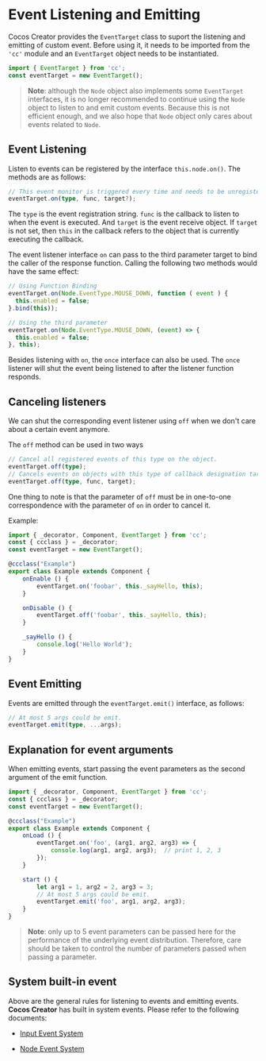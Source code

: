 # Event Listening and Emitting

Cocos Creator provides the `EventTarget` class to suport the listening and emitting of custom event. Before using it, it needs to be imported from the `'cc'` module and an `EventTarget` object needs to be instantiated.
```ts
import { EventTarget } from 'cc';
const eventTarget = new EventTarget();
```

> __Note__: although the `Node` object also implements some `EventTarget` interfaces, it is no longer recommended to continue using the `Node` object to listen to and emit custom events. Because this is not efficient enough, and we also hope that `Node` object only cares about events related to `Node`.

## Event Listening

Listen to events can be registered by the interface `this.node.on()`. The methods are as follows:

```ts
// This event monitor is triggered every time and needs to be unregistered manually.
eventTarget.on(type, func, target?);
```

The `type` is the event registration string. `func` is the callback to listen to when the event is executed. And `target` is the event receive object. If `target` is not set, then `this` in the callback refers to the object that is currently executing the callback.

The event listener interface `on` can pass to the third parameter target to bind the caller of the response function. Calling the following two methods would have the same effect:

```ts
// Using Function Binding
eventTarget.on(Node.EventType.MOUSE_DOWN, function ( event ) {
  this.enabled = false;
}.bind(this));

// Using the third parameter
eventTarget.on(Node.EventType.MOUSE_DOWN, (event) => {
  this.enabled = false;
}, this);
```

Besides listening with `on`, the `once` interface can also be used. The `once` listener will shut the event being listened to after the listener function responds.

## Canceling listeners

We can shut the corresponding event listener using `off` when we don't care about a certain event anymore.

The `off` method can be used in two ways

```ts
// Cancel all registered events of this type on the object.
eventTarget.off(type);
// Cancels events on objects with this type of callback designation target.
eventTarget.off(type, func, target);
```

One thing to note is that the parameter of `off` must be in one-to-one correspondence with the parameter of `on` in order to cancel it.

Example:

```ts
import { _decorator, Component, EventTarget } from 'cc';
const { ccclass } = _decorator;
const eventTarget = new EventTarget();

@ccclass("Example")
export class Example extends Component {
    onEnable () {
        eventTarget.on('foobar', this._sayHello, this);
    }

    onDisable () {
        eventTarget.off('foobar', this._sayHello, this);
    }

    _sayHello () {
        console.log('Hello World');
    }
}
```

## Event Emitting

Events are emitted through the `eventTarget.emit()` interface, as follows:

```ts
// At most 5 args could be emit.
eventTarget.emit(type, ...args);
```

## Explanation for event arguments

When emitting events, start passing the event parameters as the second argument of the emit function.

```ts
import { _decorator, Component, EventTarget } from 'cc';
const { ccclass } = _decorator;
const eventTarget = new EventTarget();

@ccclass("Example")
export class Example extends Component {
    onLoad () {
        eventTarget.on('foo', (arg1, arg2, arg3) => {
            console.log(arg1, arg2, arg3);  // print 1, 2, 3
        });
    }

    start () {
        let arg1 = 1, arg2 = 2, arg3 = 3;
        // At most 5 args could be emit.
        eventTarget.emit('foo', arg1, arg2, arg3);
    }
}
```

> __Note__: only up to 5 event parameters can be passed here for the performance of the underlying event distribution. Therefore, care should be taken to control the number of parameters passed when passing a parameter.

## System built-in event

Above are the general rules for listening to events and emitting events. __Cocos Creator__ has built in system events. Please refer to the following documents:

- [Input Event System](event-input.md)

- [Node Event System](event-node.md)
